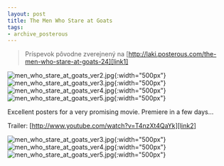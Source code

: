 ```yaml
---
layout: post
title: The Men Who Stare at Goats
tags:
- archive_posterous
---
```

> Príspevok pôvodne zverejnený na [http://laki.posterous.com/the-men-who-stare-at-goats-24][link1]

![men_who_stare_at_goats_ver2.jpg][pic1]{:width="500px"}
![men_who_stare_at_goats_ver3.jpg](/media/2009/men_who_stare_at_goats_ver3.jpg){:width="500px"}
![men_who_stare_at_goats_ver4.jpg](/media/2009/men_who_stare_at_goats_ver4.jpg){:width="500px"}
![men_who_stare_at_goats_ver5.jpg](/media/2009/men_who_stare_at_goats_ver5.jpg){:width="500px"}

Excellent posters for a very promising movie. Premiere in a few days…

Trailer:
[http://www.youtube.com/watch?v=T4nzXt4QaYk][link2]

[link1]: http://laki.posterous.com/the-men-who-stare-at-goats-24
[link2]: http://www.youtube.com/watch?v=T4nzXt4QaYk
[pic1]: /media/2009/men_who_stare_at_goats_ver2.jpg
![men_who_stare_at_goats_ver3.jpg](/media/2009/men_who_stare_at_goats_ver3.jpg){:width="500px"}
![men_who_stare_at_goats_ver4.jpg](/media/2009/men_who_stare_at_goats_ver4.jpg){:width="500px"}
![men_who_stare_at_goats_ver5.jpg](/media/2009/men_who_stare_at_goats_ver5.jpg){:width="500px"}